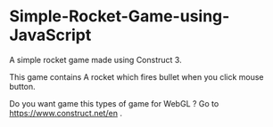 # Simple-Rocket-Game-using-JavaScript

A simple rocket game made using Construct 3.

This game contains A rocket which fires bullet when you click mouse button.

Do you want game this types of game for WebGL ? Go to https://www.construct.net/en .
